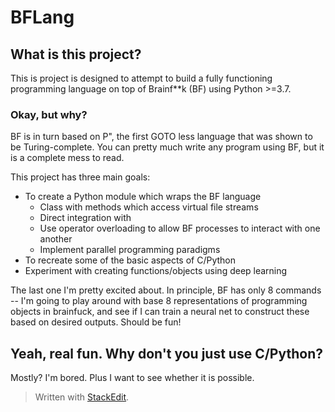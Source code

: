 # BFLang
## What is this project?

This is project is designed to attempt to build a fully functioning programming language on top of Brainf**k (BF) using Python >=3.7.

### Okay, but why?

BF is in turn based on P", the first GOTO less language that was shown to be Turing-complete. You can pretty much write any program using BF, but it is a complete 
mess to read.

This project has three main goals:
 - To create a Python module which wraps the BF language
   - Class with methods which access virtual file streams
   - Direct integration with 
   - Use operator overloading to allow BF processes to interact with one another
   - Implement parallel programming paradigms
 - To recreate some of the basic aspects of C/Python
 - Experiment with creating functions/objects using deep learning

The last one I'm pretty excited about. In principle, BF has only 8 commands -- I'm going to play around with base 8 representations of programming objects in 
brainfuck, and see if I can train a neural net to construct these based on desired outputs. Should be fun!

## Yeah, real fun. Why don't you just use C/Python?

Mostly? I'm bored. Plus I want to see whether it is possible.

> Written with [StackEdit](https://stackedit.io/).
